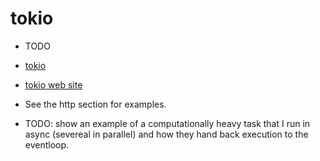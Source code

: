 # tokio

* TODO

* [tokio](https://crates.io/crates/tokio)
* [tokio web site](https://tokio.rs/)

* See the http section for examples.

* TODO: show an example of a computationally heavy task that I run in async (severeal in parallel) and how they hand back execution to the eventloop.


